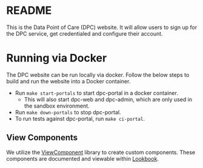 # README

This is the Data Point of Care (DPC) website. It will allow users to sign up for the DPC service, get credentialed and configure their account.

# Running via Docker

The DPC website can be run locally via docker. Follow the below steps to build and run the website into a Docker container.

-   Run `make start-portals` to start dpc-portal in a docker container.
    -   This will also start dpc-web and dpc-admin, which are only used in the sandbox environment.
-   Run `make down-portals` to stop dpc-portal.
-   To run tests against dpc-portal, run `make ci-portal`.

## View Components

We utilize the [ViewComponent](https://viewcomponent.org/) library to create custom components. These components are documented and viewable within [Lookbook](http://localhost:3100/portal/lookbook).
